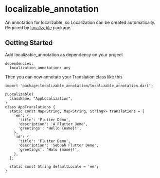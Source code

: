 # localizable_annotation

An annotation for localizable, so Localization can be created automatically.
Required by [localizable](https://github.com) package.

## Getting Started

Add localizable_annotation as dependency on your project

```
dependencies:
  localization_annotation: any
```

Then you can now annotate your Translation class like this

```
import 'package:localizable_annotation/localizable_annotation.dart';

@Localizable(
  className: "AppLocalization",
)
class AppTranslations {
  static const Map<String, Map<String, String>> translations = {
    'en': {
      'title': 'Flutter Demo',
      'description': 'A Flutter Demo',
      'greetings': 'Hello {name}!',
    },
    'id': {
      'title': 'Flutter Demo',
      'description': 'Sebuah Flutter Demo',
      'greetings': 'Halo {name}!',
    },
  };

  static const String defaultLocale = 'en';
}
```
